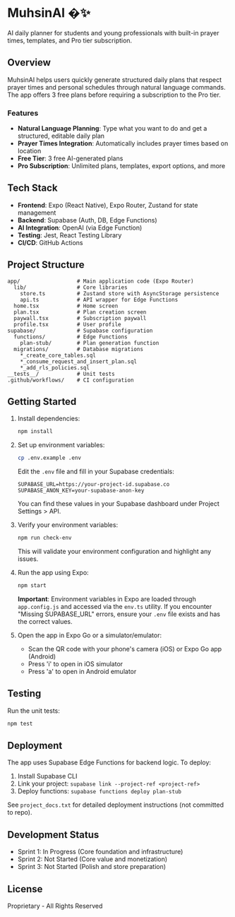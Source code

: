 # MuhsinAI �✨

AI daily planner for students and young professionals with built-in prayer times, templates, and Pro tier subscription.

## Overview

MuhsinAI helps users quickly generate structured daily plans that respect prayer times and personal schedules through natural language commands. The app offers 3 free plans before requiring a subscription to the Pro tier.

### Features

- **Natural Language Planning**: Type what you want to do and get a structured, editable daily plan
- **Prayer Times Integration**: Automatically includes prayer times based on location
- **Free Tier**: 3 free AI-generated plans
- **Pro Subscription**: Unlimited plans, templates, export options, and more

## Tech Stack

- **Frontend**: Expo (React Native), Expo Router, Zustand for state management
- **Backend**: Supabase (Auth, DB, Edge Functions)
- **AI Integration**: OpenAI (via Edge Function)
- **Testing**: Jest, React Testing Library
- **CI/CD**: GitHub Actions

## Project Structure

```
app/                  # Main application code (Expo Router)
  lib/                # Core libraries
    store.ts          # Zustand store with AsyncStorage persistence
    api.ts            # API wrapper for Edge Functions
  home.tsx            # Home screen
  plan.tsx            # Plan creation screen
  paywall.tsx         # Subscription paywall
  profile.tsx         # User profile
supabase/             # Supabase configuration
  functions/          # Edge Functions
    plan-stub/        # Plan generation function
  migrations/         # Database migrations
    *_create_core_tables.sql
    *_consume_request_and_insert_plan.sql
    *_add_rls_policies.sql
__tests__/            # Unit tests
.github/workflows/    # CI configuration
```

## Getting Started

1. Install dependencies:

   ```bash
   npm install
   ```

2. Set up environment variables:

   ```bash
   cp .env.example .env
   ```
   
   Edit the `.env` file and fill in your Supabase credentials:
   
   ```
   SUPABASE_URL=https://your-project-id.supabase.co
   SUPABASE_ANON_KEY=your-supabase-anon-key
   ```
   
   You can find these values in your Supabase dashboard under Project Settings > API.

3. Verify your environment variables:

   ```bash
   npm run check-env
   ```

   This will validate your environment configuration and highlight any issues.

4. Run the app using Expo:

   ```bash
   npm start
   ```
   
   **Important**: Environment variables in Expo are loaded through `app.config.js` and accessed via the `env.ts` utility. If you encounter "Missing SUPABASE_URL" errors, ensure your `.env` file exists and has the correct values.

5. Open the app in Expo Go or a simulator/emulator:
   - Scan the QR code with your phone's camera (iOS) or Expo Go app (Android)
   - Press 'i' to open in iOS simulator
   - Press 'a' to open in Android emulator

## Testing

Run the unit tests:

```bash
npm test
```

## Deployment

The app uses Supabase Edge Functions for backend logic. To deploy:

1. Install Supabase CLI
2. Link your project: `supabase link --project-ref <project-ref>`
3. Deploy functions: `supabase functions deploy plan-stub`

See `project_docs.txt` for detailed deployment instructions (not committed to repo).

## Development Status

- Sprint 1: In Progress (Core foundation and infrastructure)
- Sprint 2: Not Started (Core value and monetization)
- Sprint 3: Not Started (Polish and store preparation)

## License

Proprietary - All Rights Reserved
